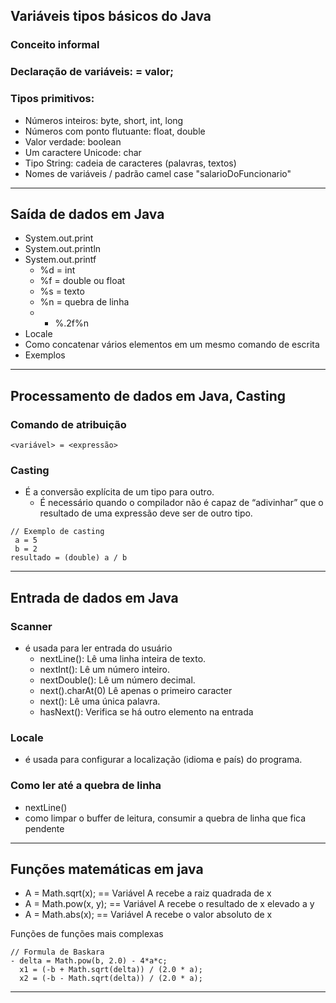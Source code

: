 ## Variáveis tipos básicos do Java
### Conceito informal
### Declaração de variáveis: = valor;
### Tipos primitivos:
  - Números inteiros: byte, short, int, long
  - Números com ponto flutuante: float, double
  - Valor verdade: boolean
  - Um caractere Unicode: char
- Tipo String: cadeia de caracteres (palavras, textos)
- Nomes de variáveis / padrão camel case "salarioDoFuncionario"
---
## Saída de dados em Java
- System.out.print
- System.out.println
- System.out.printf
  - %d = int
  - %f = double ou float
  - %s = texto
  - %n = quebra de linha
  - - %.2f%n
- Locale
- Como concatenar vários elementos em um mesmo comando de escrita
- Exemplos
---
## Processamento de dados em Java, Casting
### Comando de atribuição
```
<variável> = <expressão>
```
### Casting
  - É a conversão explícita de um tipo para outro. 
    - É necessário quando o compilador não é capaz de “adivinhar” que o resultado de uma expressão deve ser de outro tipo.
  ```
  // Exemplo de casting
   a = 5
   b = 2
  resultado = (double) a / b
  ```
  ---
## Entrada de dados em Java

### Scanner 
  - é usada para ler entrada do usuário
    - nextLine(): Lê uma linha inteira de texto.
    - nextInt(): Lê um número inteiro.
    - nextDouble(): Lê um número decimal.
    - next().charAt(0) Lê apenas o primeiro caracter
    - next(): Lê uma única palavra.
    - hasNext(): Verifica se há outro elemento na entrada


### Locale
- é usada para configurar a localização (idioma e país) do programa.

### Como ler até a quebra de linha
  - nextLine()
  - como limpar o buffer de leitura, consumir a quebra de linha que fica pendente
---
## Funções matemáticas em java
- A = Math.sqrt(x); == Variável A recebe a raiz quadrada de x
- A = Math.pow(x, y); == Variável A recebe o resultado de x elevado a y
- A = Math.abs(x); == Variável A recebe o valor absoluto de x

Funções de funções mais complexas

```
// Formula de Baskara
- delta = Math.pow(b, 2.0) - 4*a*c;
  x1 = (-b + Math.sqrt(delta)) / (2.0 * a);
  x2 = (-b - Math.sqrt(delta)) / (2.0 * a);
```
---

